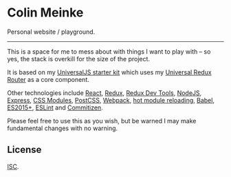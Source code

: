 # Colin Meinke

Personal website / playground.

---

This is a space for me to mess about with things I want
to play with – so yes, the stack is overkill for the
size of the project.

It is based on my
[UniversalJS starter kit](https://github.com/colinmeinke/universal-js)
which uses my
[Universal Redux Router](https://github.com/colinmeinke/universal-redux-router)
as a core component.

Other technologies include
[React](https://facebook.github.io/react),
[Redux](http://redux.js.org),
[Redux Dev Tools](https://github.com/gaearon/redux-devtools),
[NodeJS](https://nodejs.org),
[Express](http://expressjs.com),
[CSS Modules](https://github.com/css-modules/css-modules),
[PostCSS](https://github.com/postcss/postcss),
[Webpack](https://webpack.github.io),
[hot module reloading](https://webpack.github.io/docs/hot-module-replacement.html),
[Babel](https://babeljs.io),
[ES2015+](http://www.ecma-international.org/ecma-262/6.0),
[ESLint](http://eslint.org) and
[Commitizen](http://commitizen.github.io/cz-cli).

Please feel free to use this as you wish, but be
warned I may make fundamental changes with no warning.

## License

[ISC](./LICENSE.md).
